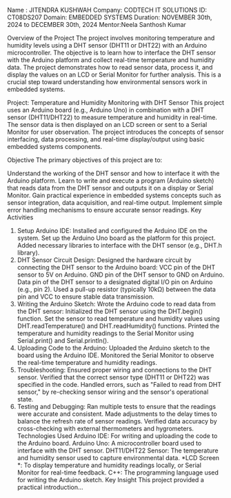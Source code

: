 Name : JITENDRA KUSHWAH
Company: CODTECH IT SOLUTIONS
ID: CT08DS207
Domain: EMBEDDED SYSTEMS
Duration: NOVEMBER 30th, 2024 to DECEMBER 30th, 2024
Mentor:Neela Santhosh Kumar

Overview of the Project
The project involves monitoring temperature and humidity levels using a DHT sensor (DHT11 or DHT22) with an Arduino microcontroller. The objective is to learn how to interface the DHT sensor with the Arduino platform and collect real-time temperature and humidity data. The project demonstrates how to read sensor data, process it, and display the values on an LCD or Serial Monitor for further analysis. This is a crucial step toward understanding how environmental sensors work in embedded systems.

Project: Temperature and Humidity Monitoring with DHT Sensor
This project uses an Arduino board (e.g., Arduino Uno) in combination with a DHT sensor (DHT11/DHT22) to measure temperature and humidity in real-time. The sensor data is then displayed on an LCD screen or sent to a Serial Monitor for user observation. The project introduces the concepts of sensor interfacing, data processing, and real-time display/output using basic embedded systems components.

Objective
The primary objectives of this project are to:

Understand the working of the DHT sensor and how to interface it with the Arduino platform.
Learn to write and execute a program (Arduino sketch) that reads data from the DHT sensor and outputs it on a display or Serial Monitor.
Gain practical experience in embedded systems concepts such as sensor integration, data acquisition, and real-time output.
Implement simple error handling mechanisms to ensure accurate sensor readings.
Key Activities
1. Setup Arduino IDE:
Installed and configured the Arduino IDE on the system.
Set up the Arduino Uno board as the platform for this project.
Added necessary libraries to interface with the DHT sensor (e.g., DHT.h library).
2. DHT Sensor Circuit Design:
Designed the hardware circuit by connecting the DHT sensor to the Arduino board:
VCC pin of the DHT sensor to 5V on Arduino.
GND pin of the DHT sensor to GND on Arduino.
Data pin of the DHT sensor to a designated digital I/O pin on Arduino (e.g., pin 2).
Used a pull-up resistor (typically 10kΩ) between the data pin and VCC to ensure stable data transmission.
3. Writing the Arduino Sketch:
Wrote the Arduino code to read data from the DHT sensor:
Initialized the DHT sensor using the DHT.begin() function.
Set the sensor to read temperature and humidity values using DHT.readTemperature() and DHT.readHumidity() functions.
Printed the temperature and humidity readings to the Serial Monitor using Serial.print() and Serial.println().
4. Uploading Code to the Arduino:
Uploaded the Arduino sketch to the board using the Arduino IDE.
Monitored the Serial Monitor to observe the real-time temperature and humidity readings.
5. Troubleshooting:
Ensured proper wiring and connections to the DHT sensor.
Verified that the correct sensor type (DHT11 or DHT22) was specified in the code.
Handled errors, such as "Failed to read from DHT sensor," by re-checking sensor wiring and the sensor's operational state.
6. Testing and Debugging:
Ran multiple tests to ensure that the readings were accurate and consistent.
Made adjustments to the delay times to balance the refresh rate of sensor readings.
Verified data accuracy by cross-checking with external thermometers and hygrometers.
Technologies Used
Arduino IDE: For writing and uploading the code to the Arduino board.
Arduino Uno: A microcontroller board used to interface with the DHT sensor.
DHT11/DHT22 Sensor: The temperature and humidity sensor used to capture environmental data.
*LCD Screen *: To display temperature and humidity readings locally, or Serial Monitor for real-time feedback.
C++: The programming language used for writing the Arduino sketch.
Key Insight
This project provided a practical introduction…
